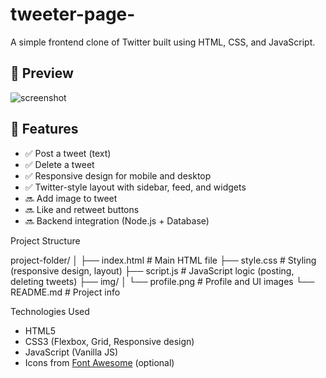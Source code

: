 # tweeter-page-

A simple frontend clone of Twitter built using HTML, CSS, and JavaScript.

## 📸 Preview

![screenshot](img/screenshot.png)

## 🚀 Features

- ✅ Post a tweet (text)
- ✅ Delete a tweet
- ✅ Responsive design for mobile and desktop
- ✅ Twitter-style layout with sidebar, feed, and widgets
- 🔜 Add image to tweet
- 🔜 Like and retweet buttons
- 🔜 Backend integration (Node.js + Database)

Project Structure

project-folder/
│
├── index.html # Main HTML file
├── style.css # Styling (responsive design, layout)
├── script.js # JavaScript logic (posting, deleting tweets)
├── img/
│ └── profile.png # Profile and UI images
└── README.md # Project info

 Technologies Used

- HTML5
- CSS3 (Flexbox, Grid, Responsive design)
- JavaScript (Vanilla JS)
- Icons from [Font Awesome](w) (optional)
